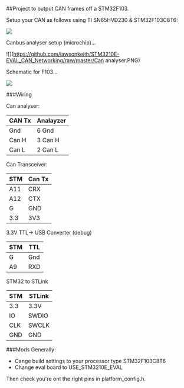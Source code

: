 ##Project to output CAN frames off a STM32F103. 

Setup your CAN as follows using TI SN65HVD230 & STM32F103C8T6:

![](https://github.com/lawsonkeith/STM3210E-EVAL_CAN_Networking/raw/master/DSC_0383.JPG)

Canbus analyser setup (microchip)...

![](https://github.com/lawsonkeith/STM3210E-EVAL_CAN_Networking/raw/master/Can analyser.PNG)

Schematic for F103...

![](https://github.com/lawsonkeith/STM3210E-EVAL_CAN_Networking/raw/master/57.JPG)

###Wiring

Can analyser:

| CAN Tx | Analayzer |
| --- | --- |
|  Gnd | 6 Gnd |
|  Can H | 3 Can H |
| Can L | 2 Can L |

Can Transceiver:

| STM | Can Tx |
| -- | -- |
| A11 | CRX |
| A12 | CTX |
| G | GND |
| 3.3 | 3V3 |

3.3V TTL-> USB Converter (debug)

| STM | TTL |
| --- | --- |
| G | Gnd |
| A9 | RXD |

STM32 to STLink

| STM | STLink |
| --- | --- |
| 3.3 | 3.3V |
| IO | SWDIO |
| CLK | SWCLK |
| GND | GND |

###Mods
Generally:

* Cange build settings to your processor type STM32F103C8T6
* Change eval board to  USE_STM3210E_EVAL

Then check you're ont the right pins in platform_config.h. 
